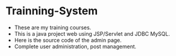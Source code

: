 # Trainning-System
- These are my training courses.
- This is a java project web using JSP/Servlet and JDBC MySQL.
- Here is the source code of the admin page.
- Complete user administration, post management.  
